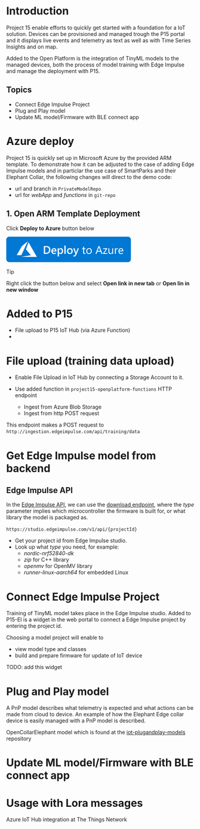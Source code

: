 # Introduction

Project 15 enable efforts to quickly get started with a foundation for a IoT solution. Devices can be provisioned and managed trough the P15 portal and it displays live events and telemetry as text as well as with Time Series Insights and on map.  

Added to the Open Platform is the integration of TinyML models to the managed devices, both the process of model training with Edge Impulse and manage the deployment with P15.

## Topics

- Connect Edge Impulse Project
- Plug and Play model
- Update ML model/Firmware with BLE connect app

# Azure deploy

Project 15 is quickly set up in Microsoft Azure by the provided ARM template. To demonstrate how it can be adjusted to the case of adding Edge Impulse models and in particlar the use case of SmartParks and their Elephant Collar, the following changes will direct to the demo code:
- url and branch in `PrivateModelRepo`
- url for *webApp* and *functions* in `git-repo`

## 1. Open ARM Template Deployment

Click **Deploy to Azure** button below  

<a href="https://portal.azure.com/#create/Microsoft.Template/uri/https%3A%2F%2Fraw.githubusercontent.com%2FSaraOlsson%2Fproject15%2Fmaster%2FDeploy%2Fazuredeploy.json" target="_blank"><img src="deploy-to-azure.svg"/></a>

> [!TIP]  
> Right click the button below and select **Open link in new tab** or **Open lin in new window**

# Added to P15
- File upload to P15 IoT Hub (via Azure Function)
- 

# File upload (training data upload)
- Enable File Upload in IoT Hub by connecting a Storage Account to it. 
- Use added function in `project15-openplatform-functions` HTTP endpoint

    - Ingest from Azure Blob Storage
    - Ingest from http POST request

This endpoint makes a POST request to `http://ingestion.edgeimpulse.com/api/training/data`


# Get Edge Impulse model from backend

## Edge Impulse API

In the [Edge Impulse API](https://docs.edgeimpulse.com/reference#edge-impulse-api), we can use the [download endpoint](https://docs.edgeimpulse.com/reference#downloadbuild), where the *type* parameter implies which microcontroller the firmware is built for, or what library the model is packaged as. 

`https://studio.edgeimpulse.com/v1/api/{projectId}`

- Get your project id from Edge Impulse studio.
- Look up what *type* you need, for example: 
    - *nordic-nrf52840-dk*  
    - *zip* for C++ library  
    - *openmv* for OpenMV library 
    - *runner-linux-aarch64* for embedded Linux  

# Connect Edge Impulse Project

Training of TinyML model takes place in the Edge Impulse studio. Added to P15-EI is a widget in the web portal to connect a Edge Impulse project by entering the project id. 

Choosing a model project will enable to 
- view model type and classes
- build and prepare firmware for update of IoT device

TODO: add this widget

# Plug and Play model

A PnP model describes what telemetry is expected and what actions can be made from cloud to device. An example of how the Elephant Edge collar device is easily managed with a PnP model is described.

OpenCollarElephant model which is found at the [iot-plugandplay-models](https://github.com/SaraOlsson/iot-plugandplay-models/blob/main/dtmi/nordicsemi/OpenCollarElephant.json) repository

# Update ML model/Firmware with BLE connect app



# Usage with Lora messages

Azure IoT Hub integration at The Things Network

# 